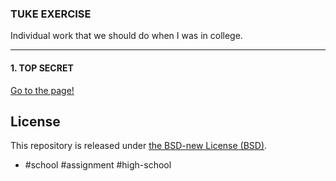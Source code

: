 ### TUKE EXERCISE

Individual work that we should do when I was in college.

***

#### 1. TOP SECRET
[Go to the page!](https://github.com/matom20/tuke/tree/master/top-secret)

License
------
This repository is released under [the BSD-new License (BSD)](https://opensource.org/licenses/BSD-3-Clause).

* #school #assignment #high-school
